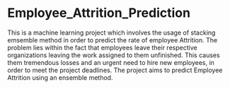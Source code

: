 # Employee_Attrition_Prediction
This is a machine learning project which involves the usage of stacking emsemble method in order to predict the rate of employee Attrition.
The problem lies within the fact that employees leave their respective organizations leaving the work assigned to them unfinished.
This causes them tremendous losses and an urgent need to hire new employees, in order to meet the project deadlines. 
The project aims to predict Employee Attrition using an ensemble method.
